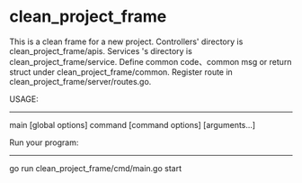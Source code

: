 # clean_project_frame

This is a clean frame for a new project. 
Controllers' directory is clean_project_frame/apis.
Services 's directory is clean_project_frame/service.
Define common code、common msg or return struct under clean_project_frame/common. 
Register route in clean_project_frame/server/routes.go.

USAGE:
_____
main [global options] command [command options] [arguments...]

Run your program:
____
go run clean_project_frame/cmd/main.go start